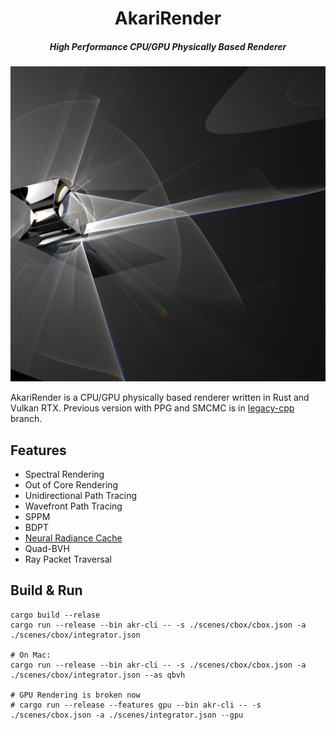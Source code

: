 <h1 align="center">AkariRender</h1>
<h5 align="center">High Performance CPU/GPU Physically Based Renderer</h5>

<!-- ![](gallery/beauty4k.png) -->
![](gallery/psor.png)

AkariRender is a CPU/GPU physically based renderer written in Rust and Vulkan RTX.
Previous version with PPG and SMCMC is in [legacy-cpp](https://github.com/shiinamiyuki/akari_render/tree/legacy-cpp) branch.



## Features
- Spectral Rendering
- Out of Core Rendering
- Unidirectional Path Tracing
- Wavefront Path Tracing
- SPPM
- BDPT
- [Neural Radiance Cache](https://arxiv.org/pdf/2106.12372.pdf)
- Quad-BVH
- Ray Packet Traversal

## Build & Run
```
cargo build --relase
cargo run --release --bin akr-cli -- -s ./scenes/cbox/cbox.json -a ./scenes/cbox/integrator.json

# On Mac:
cargo run --release --bin akr-cli -- -s ./scenes/cbox/cbox.json -a ./scenes/cbox/integrator.json --as qbvh

# GPU Rendering is broken now
# cargo run --release --features gpu --bin akr-cli -- -s ./scenes/cbox.json -a ./scenes/integrator.json --gpu
```
